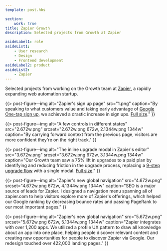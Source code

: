```yaml
---
template: post.hbs

section:
    work: true
title: Zapier Growth
description: Selected projects from Growth at Zapier

asideLabel1: role
asideList1:
    - User research
    - Design
    - Frontend development
asideLabel2: product
asideList2:
    - Zapier
---
```


Selected projects from working on the Growth team at [Zapier](https://zapier.com), a rapidly expanding web automation startup.

{{> post-figure--img
    alt="Zapier's sign up page"
    src="1.png"
    caption="By speaking to what customers value and taking early advantage of [Google One-tap sign up](https://developers.google.com/identity/one-tap/web/), we achieved a drastic increase in sign ups. [Full size](full.gif)."
}}

{{> post-figure--img
    alt="A few controls in different states"
    src="2.672w.png"
    srcset="2.672w.png 672w, 2.1344w.png 1344w"
    caption="By carrying forward context from the previous page, visitors are more confident they're on the right track."
}}

{{> post-figure--img
    alt="The inline upgrade modal in Zapier's editor"
    src="3.672w.png"
    srcset="3.672w.png 672w, 3.1344w.png 1344w"
    caption="Our Growth team saw a 75% lift in upgrades to a paid plan by identifying and reducing friction in the upgrade process, replacing a [9-step upgrade flow](4.pdf) with a single modal. [Full size](3.png)."
}}

{{> post-figure--img
    alt="Zapier's new global navigation"
    src="4.672w.png"
    srcset="4.672w.png 672w, 4.1344w.png 1344w"
    caption="SEO is a major source of leads for Zapier. I designed a navigation menu spanning all of zapier.com to help visitors explore more of Zapier's offerings, which helped our Google ranking by decreasing bounce rates and passing PageRank to our most important pages."
}}

{{> post-figure--img
    alt="Zapier's new global navigation"
    src="5.672w.png"
    srcset="5.672w.png 672w, 5.1344w.png 1344w"
    caption="Zapier integrates with over 1,200 apps. We utilized a profile UX pattern to draw all knowledge about an app into one place, helping people discover relevant content and creating new opportunities for people to discover Zapier via Google. Our redesign touched over 422,000 landing pages."
}}
